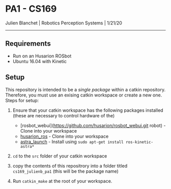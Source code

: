 # PA1 - CS169
Julien Blanchet | Robotics Perception Systems | 1/21/20

<hr>

## Requirements
* Run on an Husarion ROSbot
* Ubuntu 16.04 with Kinetic

## Setup

This repository is intended to be a *single package* within a catkin repository. Therefore, you must use an exising catkin workspace or create a new one. Steps for setup:

1. Ensure that your catkin workspace has the following packages installed (these are necessary to control hardware of the)
    * [rosbot_webui](https://github.com/husarion/rosbot_webui.git robot) - Clone into your workspace
    * [husarion_ros](https://github.com/husarion/husarion_ros.git) - Clone into your workspace
    * [astra_launch](https://github.com/orbbec/ros_astra_launch) - Install using `sudo apt-get install ros-kinetic-astra*`

    
1. `cd` to the `src` folder of your catkin workspace
1. copy the contents of this repositrory into a folder titled `cs169_julienb_pa1` (this will be the package name)
1. Run `catkin_make` at the root of your workspace.


